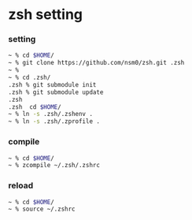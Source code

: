 zsh setting
======================


### setting ###
```sh
~ % cd $HOME/
~ % git clone https://github.com/nsm0/zsh.git .zsh
~ %
~ % cd .zsh/
.zsh % git submodule init
.zsh % git submodule update
.zsh
.zsh  cd $HOME/
~ % ln -s .zsh/.zshenv .
~ % ln -s .zsh/.zprofile .

```

### compile ###
```sh
~ % cd $HOME/
~ % zcompile ~/.zsh/.zshrc
```

### reload ###
```sh
~ % cd $HOME/
~ % source ~/.zshrc
```
